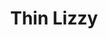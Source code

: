 ---
title: "Thin Lizzy"
summary: "Irish rock band formed in 1969 in Dublin. The band was disbanded on September 4th 1983 but reformed including various combinations of former members after the death of who was one of the founding members and frontman of the group. He passed away in 1986. During the whole Lizzy existence, they had several guitar players: , , , , , , John Cann, Andy Gee and . Drummer replaced on a few gigs. Keyboard players were and . The most famous and most known line-up was during the '74 - '78 period with and on lead guitar. Currently and are touring with their own band under the name of Thin Lizzy."
image: "thin-lizzy.jpg"
apple_music_artist_url: "https://music.apple.com/gb/artist/thin-lizzy/79217"
---